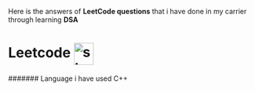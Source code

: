 Here is the answers of **LeetCode questions** that i have done in my carrier through learning **DSA**

# Leetcode  <a href="https://www.leetcode.com/sjx_subham" target="blank"><img align="center" src="https://raw.githubusercontent.com/rahuldkjain/github-profile-readme-generator/master/src/images/icons/Social/leet-code.svg" alt="sjx_subham" height="45" width="40" /></a>

####### Language i have used C++
